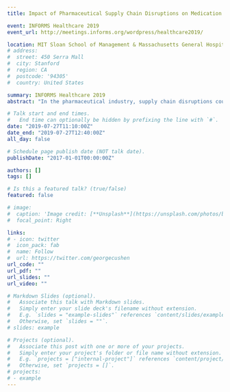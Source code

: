 ```yaml
---
title: Impact of Pharmaceutical Supply Chain Disruptions on Medication Safety - Evidence from a Natural Experiment

event: INFORMS Healthcare 2019 
event_url: http://meetings.informs.org/wordpress/healthcare2019/

location: MIT Sloan School of Management & Massachusetts General Hospital
# address:
#  street: 450 Serra Mall
#  city: Stanford
#  region: CA
#  postcode: '94305'
#  country: United States

summary: INFORMS Healthcare 2019 
abstract: "In the pharmaceutical industry, supply chain disruptions could pose harm to not only firms’ performance but also to patients’ safety. Yet, supply chain disruptions are very common in the U.S. drug market where 306 drugs were in shortage in 2018. This paper examines the impact of pharmaceutical supply chains disruptions to patient safety by analyzing the case of Heparin shortage in 2017 and proposes some operational measures to mitigate the impact on patient safety."

# Talk start and end times.
#   End time can optionally be hidden by prefixing the line with `#`.
date: "2019-07-27T11:10:00Z"
date_end: "2019-07-27T12:40:00Z"
all_day: false

# Schedule page publish date (NOT talk date).
publishDate: "2017-01-01T00:00:00Z"

authors: []
tags: []

# Is this a featured talk? (true/false)
featured: false

# image:
#  caption: 'Image credit: [**Unsplash**](https://unsplash.com/photos/bzdhc5b3Bxs)'
#  focal_point: Right

links:
# - icon: twitter
#  icon_pack: fab
#  name: Follow
#  url: https://twitter.com/georgecushen
url_code: ""
url_pdf: ""
url_slides: ""
url_video: ""

# Markdown Slides (optional).
#   Associate this talk with Markdown slides.
#   Simply enter your slide deck's filename without extension.
#   E.g. `slides = "example-slides"` references `content/slides/example-slides.md`.
#   Otherwise, set `slides = ""`.
# slides: example

# Projects (optional).
#   Associate this post with one or more of your projects.
#   Simply enter your project's folder or file name without extension.
#   E.g. `projects = ["internal-project"]` references `content/project/deep-learning/index.md`.
#   Otherwise, set `projects = []`.
# projects:
# - example
---
```

